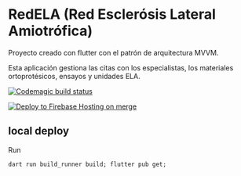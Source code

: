 # RedELA (Red Esclerósis Lateral Amiotrófica)

Proyecto creado con flutter con el patrón de arquitectura MVVM.

Esta aplicación gestiona las citas con los especialistas, los materiales ortoprotésicos, ensayos y unidades ELA.

[![Codemagic build status](https://api.codemagic.io/apps/66680f17424cb7911659eeea/66680f17424cb7911659eee9/status_badge.svg)](https://codemagic.io/apps/66680f17424cb7911659eeea/66680f17424cb7911659eee9/latest_build)

[![Deploy to Firebase Hosting on merge](https://github.com/jmc1005/red-ela/actions/workflows/firebase-hosting-merge.yml/badge.svg)](https://github.com/jmc1005/red-ela/actions/workflows/firebase-hosting-merge.yml)

## local deploy

Run

```
dart run build_runner build; flutter pub get;
```
